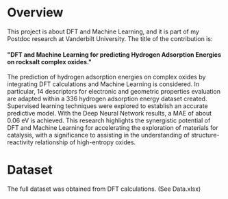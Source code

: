 # Overview

This project is about DFT and Machine Learning, and it is part of my Postdoc research at Vanderbilt University.
The title of the contribution is: 
#### "DFT and Machine Learning for predicting Hydrogen Adsorption Energies on rocksalt complex oxides."

The prediction of hydrogen adsorption energies on complex oxides by integrating DFT calculations and Machine Learning is considered. 
In particular, 14 descriptors for electronic and geometric properties evaluation are adapted within a 336 hydrogen adsorption energy 
dataset created. Supervised learning techniques were explored to establish an accurate predictive model. With the Deep Neural Network 
results, a MAE of about 0.06 eV is achieved. This research highlights the synergistic potential of DFT and Machine Learning for accelerating 
the exploration of materials for catalysis, with a significance to assisting in the understanding of structure-reactivity relationship of high-entropy oxides.

# Dataset

The full dataset was obtained from DFT calculations. (See Data.xlsx)
